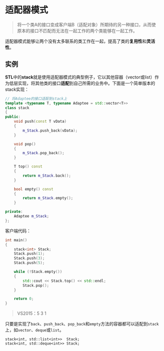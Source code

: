 # 适配器模式
> 将一个类A的接口变成客户端B（适配对象）所期待的另一种接口，从而使原本的接口不匹配而无法在一起工作的两个类能够在一起工作。

适配器模式能够让两个没有太多联系的类工作在一起，提高了类的**复用性**和**灵活性**。

## 实例
**STL**中的**stack**就是使用适配器模式的典型例子，它以其他容器（vector或list）作为低层实现，将其他类的接口**适配**到自己所需的业务中。下面是一个简单版本的stack实现：
```C++
// 将Adaptee的接口适配到stack上
template <typename T, typename Adaptee = std::vector<T>>
class stack
{
public:
	void push(const T vData)
	{
		m_Stack.push_back(vData);
	}

	void pop()
	{
		m_Stack.pop_back();
	}

	T top() const
	{
		return m_Stack.back();
	}

	bool empty() const
	{
		return m_Stack.empty();
	}

private:
	Adaptee m_Stack;
};
```
客户端代码：
```C++
int main()
{
	stack<int> Stack;
	Stack.push(1);
	Stack.push(3);
	Stack.push(5);

	while (!Stack.empty())
	{
		std::cout << Stack.top() << std::endl;
		Stack.pop();
	}

	return 0;
}
```
> VS2015：5 3 1

只要是实现了`back`、`push_back`、`pop_back`和`empty`方法的容器都可以适配到`stack`上，如`vector`、`deque`或`list`。
```
stack<int, std::list<int>>  Stack;
stack<int, std::deque<int>> Stack;
```
